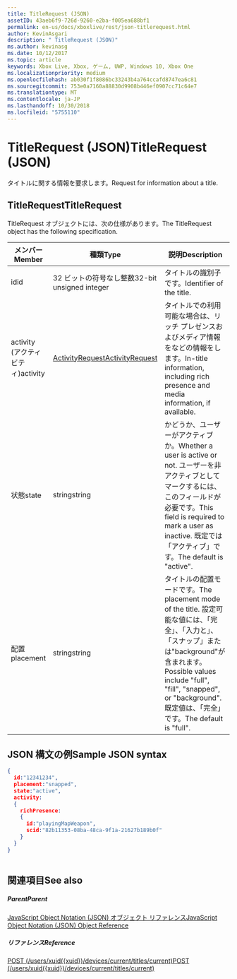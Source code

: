 ```yaml
---
title: TitleRequest (JSON)
assetID: 43aeb6f9-726d-9260-e2ba-f005ea688bf1
permalink: en-us/docs/xboxlive/rest/json-titlerequest.html
author: KevinAsgari
description: " TitleRequest (JSON)"
ms.author: kevinasg
ms.date: 10/12/2017
ms.topic: article
keywords: Xbox Live, Xbox, ゲーム, UWP, Windows 10, Xbox One
ms.localizationpriority: medium
ms.openlocfilehash: ab030f1f8086bc33243b4a764ccafd8747ea6c81
ms.sourcegitcommit: 753e0a7160a88830d9908b446ef0907cc71c64e7
ms.translationtype: MT
ms.contentlocale: ja-JP
ms.lasthandoff: 10/30/2018
ms.locfileid: "5755110"
---
```

# <a name="titlerequest-json"></a><span data-ttu-id="d815e-104">TitleRequest (JSON)</span><span class="sxs-lookup"><span data-stu-id="d815e-104">TitleRequest (JSON)</span></span>
<span data-ttu-id="d815e-105">タイトルに関する情報を要求します。</span><span class="sxs-lookup"><span data-stu-id="d815e-105">Request for information about a title.</span></span> 
<a id="ID4EN"></a>

 
## <a name="titlerequest"></a><span data-ttu-id="d815e-106">TitleRequest</span><span class="sxs-lookup"><span data-stu-id="d815e-106">TitleRequest</span></span>
 
<span data-ttu-id="d815e-107">TitleRequest オブジェクトには、次の仕様があります。</span><span class="sxs-lookup"><span data-stu-id="d815e-107">The TitleRequest object has the following specification.</span></span>
 
| <span data-ttu-id="d815e-108">メンバー</span><span class="sxs-lookup"><span data-stu-id="d815e-108">Member</span></span>| <span data-ttu-id="d815e-109">種類</span><span class="sxs-lookup"><span data-stu-id="d815e-109">Type</span></span>| <span data-ttu-id="d815e-110">説明</span><span class="sxs-lookup"><span data-stu-id="d815e-110">Description</span></span>| 
| --- | --- | --- | 
| <span data-ttu-id="d815e-111">id</span><span class="sxs-lookup"><span data-stu-id="d815e-111">id</span></span>| <span data-ttu-id="d815e-112">32 ビットの符号なし整数</span><span class="sxs-lookup"><span data-stu-id="d815e-112">32-bit unsigned integer</span></span>| <span data-ttu-id="d815e-113">タイトルの識別子です。</span><span class="sxs-lookup"><span data-stu-id="d815e-113">Identifier of the title.</span></span>| 
| <span data-ttu-id="d815e-114">activity (アクティビティ)</span><span class="sxs-lookup"><span data-stu-id="d815e-114">activity</span></span>| [<span data-ttu-id="d815e-115">ActivityRequest</span><span class="sxs-lookup"><span data-stu-id="d815e-115">ActivityRequest</span></span>](json-activityrequest.md)| <span data-ttu-id="d815e-116">タイトルでの利用可能な場合は、リッチ プレゼンスおよびメディア情報をなどの情報をします。</span><span class="sxs-lookup"><span data-stu-id="d815e-116">In-title information, including rich presence and media information, if available.</span></span>| 
| <span data-ttu-id="d815e-117">状態</span><span class="sxs-lookup"><span data-stu-id="d815e-117">state</span></span>| <span data-ttu-id="d815e-118">string</span><span class="sxs-lookup"><span data-stu-id="d815e-118">string</span></span>| <span data-ttu-id="d815e-119">かどうか、ユーザーがアクティブか。</span><span class="sxs-lookup"><span data-stu-id="d815e-119">Whether a user is active or not.</span></span> <span data-ttu-id="d815e-120">ユーザーを非アクティブとしてマークするには、このフィールドが必要です。</span><span class="sxs-lookup"><span data-stu-id="d815e-120">This field is required to mark a user as inactive.</span></span> <span data-ttu-id="d815e-121">既定では「アクティブ」です。</span><span class="sxs-lookup"><span data-stu-id="d815e-121">The default is "active".</span></span>| 
| <span data-ttu-id="d815e-122">配置</span><span class="sxs-lookup"><span data-stu-id="d815e-122">placement</span></span>| <span data-ttu-id="d815e-123">string</span><span class="sxs-lookup"><span data-stu-id="d815e-123">string</span></span>| <span data-ttu-id="d815e-124">タイトルの配置モードです。</span><span class="sxs-lookup"><span data-stu-id="d815e-124">The placement mode of the title.</span></span> <span data-ttu-id="d815e-125">設定可能な値には、「完全」、「入力と」、「スナップ」または"background"が含まれます。</span><span class="sxs-lookup"><span data-stu-id="d815e-125">Possible values include "full", "fill", "snapped", or "background".</span></span> <span data-ttu-id="d815e-126">既定値は、「完全」です。</span><span class="sxs-lookup"><span data-stu-id="d815e-126">The default is "full".</span></span>| 
  
<a id="ID4EJC"></a>

 
## <a name="sample-json-syntax"></a><span data-ttu-id="d815e-127">JSON 構文の例</span><span class="sxs-lookup"><span data-stu-id="d815e-127">Sample JSON syntax</span></span>
 

```json
{
  id:"12341234",
  placement:"snapped",
  state:"active",
  activity:
  {
    richPresence:
    {
      id:"playingMapWeapon",
      scid:"82b11353-08ba-48ca-9f1a-21627b189b0f"
    }
  }
}
    
```

  
<a id="ID4ESC"></a>

 
## <a name="see-also"></a><span data-ttu-id="d815e-128">関連項目</span><span class="sxs-lookup"><span data-stu-id="d815e-128">See also</span></span>
 
<a id="ID4EUC"></a>

 
##### <a name="parent"></a><span data-ttu-id="d815e-129">Parent</span><span class="sxs-lookup"><span data-stu-id="d815e-129">Parent</span></span> 

[<span data-ttu-id="d815e-130">JavaScript Object Notation (JSON) オブジェクト リファレンス</span><span class="sxs-lookup"><span data-stu-id="d815e-130">JavaScript Object Notation (JSON) Object Reference</span></span>](atoc-xboxlivews-reference-json.md)

  
<a id="ID4E5C"></a>

 
##### <a name="reference"></a><span data-ttu-id="d815e-131">リファレンス</span><span class="sxs-lookup"><span data-stu-id="d815e-131">Reference</span></span> 

[<span data-ttu-id="d815e-132">POST (/users/xuid({xuid})/devices/current/titles/current)</span><span class="sxs-lookup"><span data-stu-id="d815e-132">POST (/users/xuid({xuid})/devices/current/titles/current)</span></span>](../uri/presence/uri-usersxuiddevicescurrenttitlescurrentpost.md)

   